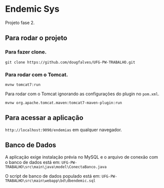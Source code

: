 # Endemic Sys

Projeto fase 2.

## Para rodar o projeto

### Para fazer clone.

`git clone https://github.com/dougfalves/UFG-PW-TRABALHO.git`

### Para rodar com o Tomcat.

`mvnw tomcat7:run`

Para rodar com o Tomcat ignorando as configurações do plugin no `pom.xml`.

`mvnw org.apache.tomcat.maven:tomcat7-maven-plugin:run`

## Para acessar a aplicação

`http://localhost:9090/endemias` em qualquer navegador.

## Banco de Dados

A aplicação exige instalação prévia no MySQL e o arquivo de conexão com o banco de dados está em: `UFG-PW-TRABALHO\src\main\java\model\ConectaBanco.java`

O script de banco de dados populado está em: `UFG-PW-TRABALHO\src\main\webapp\bd\dbendemic.sql`

